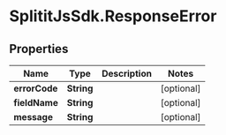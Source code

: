 # SplititJsSdk.ResponseError

## Properties

Name | Type | Description | Notes
------------ | ------------- | ------------- | -------------
**errorCode** | **String** |  | [optional] 
**fieldName** | **String** |  | [optional] 
**message** | **String** |  | [optional] 



